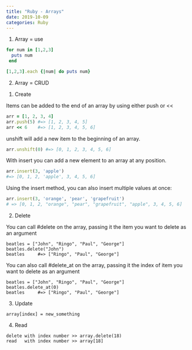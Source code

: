 ```yaml
---
title: "Ruby - Arrays"
date: 2019-10-09
categories: Ruby
---
```



1. Array = use

```ruby
for num in [1,2,3]
  puts num
 end
```

```ruby
[1,2,3].each {|num| do puts num}
```


2. Array = CRUD

1) Create

Items can be added to the end of an array by using either push or <<
```ruby
arr = [1, 2, 3, 4]
arr.push(5) #=> [1, 2, 3, 4, 5]
arr << 6    #=> [1, 2, 3, 4, 5, 6]
```

unshift will add a new item to the beginning of an array.
```ruby
arr.unshift(0) #=> [0, 1, 2, 3, 4, 5, 6]
```

With insert you can add a new element to an array at any position.
```ruby
arr.insert(3, 'apple')  
#=> [0, 1, 2, 'apple', 3, 4, 5, 6]
```

Using the insert method, you can also insert multiple values at once:
```ruby
arr.insert(3, 'orange', 'pear', 'grapefruit')
# => [0, 1, 2, "orange", "pear", "grapefruit", "apple", 3, 4, 5, 6]
```

2) Delete

You can call #delete on the array, passing it the item you want to delete as an argument
```
beatles = ["John", "Ringo", "Paul", "George"]
beatles.delete("John")
beatles     #=> ["Ringo", "Paul", "George"]
```
You can also call #delete_at on the array, passing it the index of item you want to delete as an argument
```
beatles = ["John", "Ringo", "Paul", "George"]
beatles.delete_at(0)
beatles     #=> ["Ringo", "Paul", "George"]
```

3) Update

```array[index] = new_something ```

4) Read
```
delete with index number >> array.delete(18)
read   with index number >> array[18]
```
